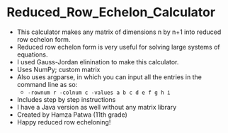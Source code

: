 # Reduced_Row_Echelon_Calculator
- This calculator makes any matrix of dimensions n by n+1 into reduced row echelon form.
- Reduced row echelon form is very useful for solving large systems of equations.
- I used Gauss-Jordan elinination to make this calculator.
- Uses NumPy; custom matrix
- Also uses argparse, in which you can input all the entries in the command line as so:
  * `-rownum r -colnum c -values a b c d e f g h i`
- Includes step by step instructions
- I have a Java version as well without any matrix library
- Created by Hamza Patwa (11th grade)
- Happy reduced row echeloning!
